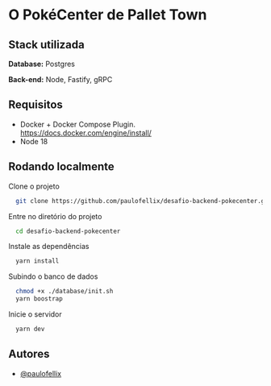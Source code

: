 # O PokéCenter de Pallet Town

## Stack utilizada

**Database:** Postgres

**Back-end:** Node, Fastify, gRPC

## Requisitos

- Docker + Docker Compose Plugin. https://docs.docker.com/engine/install/
- Node 18

## Rodando localmente

Clone o projeto

```bash
  git clone https://github.com/paulofellix/desafio-backend-pokecenter.git
```

Entre no diretório do projeto

```bash
  cd desafio-backend-pokecenter
```

Instale as dependências

```bash
  yarn install
```

Subindo o banco de dados

```bash
  chmod +x ./database/init.sh
  yarn boostrap
```

Inicie o servidor

```bash
  yarn dev
```

## Autores

- [@paulofellix](https://www.github.com/paulofellix)
